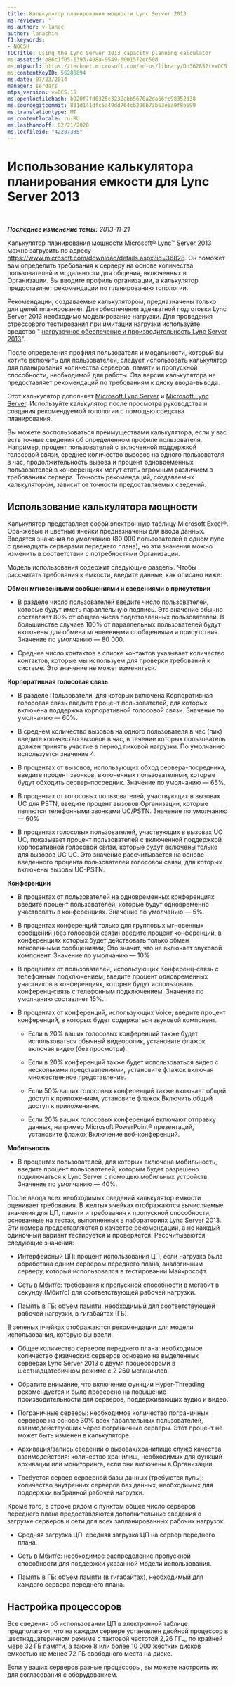 ```yaml
---
title: Калькулятор планирования мощности Lync Server 2013
ms.reviewer: ''
ms.author: v-lanac
author: lanachin
f1.keywords:
- NOCSH
TOCTitle: Using the Lync Server 2013 capacity planning calculator
ms:assetid: e86c1f05-1393-408a-9549-6001572ec50d
ms:mtpsurl: https://technet.microsoft.com/en-us/library/Dn362852(v=OCS.15)
ms:contentKeyID: 56280894
ms.date: 07/23/2014
manager: serdars
mtps_version: v=OCS.15
ms.openlocfilehash: b920f7fd0325c3232abb5670a2da66fc98352d38
ms.sourcegitcommit: 831d141dfc5a49dd764cb296b73b63e5a9f8e599
ms.translationtype: MT
ms.contentlocale: ru-RU
ms.lasthandoff: 02/21/2020
ms.locfileid: "42207385"
---
```

<div data-xmlns="http://www.w3.org/1999/xhtml">

<div class="topic" data-xmlns="http://www.w3.org/1999/xhtml" data-msxsl="urn:schemas-microsoft-com:xslt" data-cs="https://msdn.microsoft.com/">

<div data-asp="https://msdn2.microsoft.com/asp">

# <a name="using-the-capacity-planning-calculator-for-lync-server-2013"></a>Использование калькулятора планирования емкости для Lync Server 2013

</div>

<div id="mainSection">

<div id="mainBody">

<span> </span>

_**Последнее изменение темы:** 2013-11-21_

Калькулятор планирования мощности Microsoft® Lync™ Server 2013 можно загрузить по адресу <https://www.microsoft.com/download/details.aspx?id=36828>. Он поможет вам определить требования к серверу на основе количества пользователей и модальности для общения, включенных в Организации. Вы вводите профиль организации, а калькулятор предоставляет рекомендации по планированию топологии.

Рекомендации, создаваемые калькулятором, предназначены только для целей планирования. Для обеспечения адекватной подготовки Lync Server 2013 необходимо моделирование нагрузки. Для проведения стрессового тестирования при имитации нагрузки используйте средство " [нагрузочное обеспечение и производительность Lync Server 2013](https://go.microsoft.com/fwlink/?linkid=282724)".

После определения профиля пользователя и модальности, который вы хотите включить для пользователей, следует использовать калькулятор для планирования количества серверов, памяти и пропускной способности, необходимой для работы. Эта версия калькулятора не предоставляет рекомендаций по требованиям к диску ввода-вывода.

Этот калькулятор дополняет [Microsoft Lync Server](https://go.microsoft.com/fwlink/?linkid=282725) и [Microsoft Lync Server](lync-server-2013-planning.md). Используйте калькулятор после просмотра руководства и создания рекомендуемой топологии с помощью средства планирования.

Вы можете воспользоваться преимуществами калькулятора, если у вас есть точные сведения об определенном профиле пользователя. Например, процент пользователей с включенной поддержкой голосовой связи, среднее количество вызовов на одного пользователя в час, продолжительность вызова и процент одновременных пользователей в конференциях могут стать огромным различием в требованиях сервера. Точность рекомендаций, создаваемых калькулятором, зависит от точности предоставляемых сведений.

<div>

## <a name="using-the-capacity-calculator"></a>Использование калькулятора мощности

Калькулятор представляет собой электронную таблицу Microsoft Excel®. Оранжевые и цветные ячейки предназначены для ввода данных. Вводятся значения по умолчанию (80 000 пользователей в одном пуле с двенадцать серверами переднего плана), но эти значения можно изменить в соответствии с потребностями Организации.

Модель использования содержит следующие разделы. Чтобы рассчитать требования к емкости, введите данные, как описано ниже:

**Обмен мгновенными сообщениями и сведениями о присутствии**

  - В разделе число пользователей введите число пользователей, которые будут иметь параллельную подпись. Это значение обычно составляет 80% от общего числа подготовленных пользователей. В большинстве случаев 100% от параллельных пользователей будут включены для обмена мгновенными сообщениями и присутствия. Значение по умолчанию — 80 000.

  - Среднее число контактов в списке контактов указывает количество контактов, которые мы используем для проверки требований к системе. Это значение не может изменяться.

**Корпоративная голосовая связь**

  - В разделе Пользователи, для которых включена Корпоративная голосовая связь введите процент пользователей, для которых включена поддержка корпоративной голосовой связи. Значение по умолчанию — 60%.

  - В среднем количество вызовов на одного пользователя в час (пик) введите количество вызовов в час, в течение которых пользователь должен принять участие в период пиковой нагрузки. По умолчанию используется значение 4.

  - В процентах от вызовов, использующих обход сервера-посредника, введите процент звонков, включенных пользователями, которые будут обходить сервер-посредник. Значение по умолчанию — 65%.

  - В процентах от голосовых пользователей, участвующих в вызовах UC для PSTN, введите процент вызовов Организации, которые являются телефонными звонками UC/PSTN. Значение по умолчанию — 60%

  - В процентах голосовых пользователей, участвующих в вызовах UC UC, показывает процент пользователей с включенной поддержкой корпоративной голосовой связи, которые будут включены только для вызовов UC UC. Это значение рассчитывается на основе введенного процента пользователей голосовой связи, для которых включены вызовы UC-PSTN.

**Конференции**

  - В процентах от пользователей на одновременных конференциях введите процент пользователей, которые будут одновременно участвовать в конференциях. Значение по умолчанию — 5%.

  - В процентах конференций только для групповых мгновенных сообщений (без голосовой связи) введите процент конференций, в конференциях которых будет действовать только обмен мгновенными сообщениями; Это значит, что не включает звуковой компонент. Значение по умолчанию — 10%

  - В процентах от пользователей, использующих Конференц-связь с телефонным подключением, введите процент одновременных участников в конференциях, которые будут использовать конференц-связь с телефонным подключением. Значение по умолчанию составляет 15%.

  - В процентах от конференций, использующих Voice, введите процент конференций, в которых будет содержаться звуковой компонент.
    
      - Если в 20% ваших голосовых конференций также будет использоваться обычный видеоролик, установите флажок включая видео (без просмотра).
    
      - Если в 20% конференций также будет использоваться видео с несколькими представлениями, установите флажок включая множественное представление.
    
      - Если 50% ваших голосовых конференций также включает общий доступ к приложениям, установите флажок Включить общий доступ к приложениям.
    
      - Если 20% ваших голосовых конференций включают отправку данных, например Microsoft PowerPoint® презентаций, установите флажок Включение веб-конференций.

**Мобильность**

  - В процентах пользователей, для которых включена мобильность, введите процент пользователей, которым будет разрешено подключаться к Lync Server с помощью мобильных устройств. Значение по умолчанию — 40%.

После ввода всех необходимых сведений калькулятор емкости оценивает требования. В желтых ячейках отображаются вычисляемые значения для ЦП, памяти и требования к пропускной способности, основанные на тестах, выполненных в лабораториях Lync Server 2013. Эти номера предоставляются в качестве рекомендации, а не каждый одиночный вариант тестируется и проверяется. Рассчитываются следующие значения:

  - Интерфейсный ЦП: процент использования ЦП, если нагрузка была обработана одним сервером переднего плана, аналогичным серверу, который использовался в тестировании Майкрософт.

  - Сеть в Мбит/с: требования к пропускной способности в мегабит в секунду (Мбит/с) для соответствующей рабочей нагрузки.

  - Память в ГБ: объем памяти, необходимый для соответствующей рабочей нагрузки, в гигабайтах (ГБ).

В зеленых ячейках отображаются рекомендации для модели использования, которую вы ввели.

  - Общее количество серверов переднего плана: необходимое количество физических серверов основано на выделенных серверах Lync Server 2013 с двумя процессорами в шестнадцатеричном режиме с 2 260 мегациклов.

  - Обратите внимание, что включение функции Hyper-Threading рекомендуется и было проверено на повышение производительности для серверов, поддерживающих аудио и видео.

  - Пограничные серверы: необходимое количество пограничных серверов на основе 30% всех параллельных пользователей, взаимодействующих через пограничные серверы. Этот процент не может быть изменен в калькуляторе.

  - Архивация/запись сведений о вызовах/хранилище служб качества взаимодействия: количество хранилищ, необходимых для функций архивации или мониторинга, если они включены в Организации.

  - Требуется сервер серверной базы данных (требуются пулы): количество внутренних серверов баз данных, необходимых для поддержки выбранной рабочей нагрузки.

Кроме того, в строке рядом с пунктом общее число серверов переднего плана предоставляются дополнительные сведения о загрузке серверов и сети для всех запланированных рабочих нагрузок.

  - Средняя загрузка ЦП: средняя загрузка ЦП на сервер переднего плана.

  - Сеть в Мбит/с: необходимое распределение пропускной способности для поддержки указанной модели использования.

  - Память в ГБ: объем памяти (в гигабайтах), необходимый для каждого сервера переднего плана.

</div>

<div>

## <a name="adjusting-for-your-processors"></a>Настройка процессоров

Все сведения об использовании ЦП в электронной таблице предполагают, что на каждом сервере установлен двойной процессор в шестнадцатеричном режиме с тактовой частотой 2,26 ГГц, по крайней мере 32 ГБ памяти, а также 8 или более 10 000 жестких дисков емкостью не менее 72 ГБ свободного места на диске.

Если у ваших серверов разные процессоры, вы можете настроить их для согласования с оборудованием.

</div>

</div>

<span> </span>

</div>

</div>

</div>

